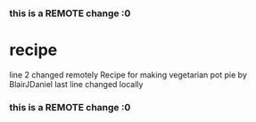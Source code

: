 ### this is a REMOTE change :0
# recipe
line 2 changed remotely
Recipe for making vegetarian pot pie
by BlairJDaniel
last line changed locally
### this is a REMOTE change :0
